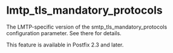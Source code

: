 # lmtp_tls_mandatory_protocols 

 The LMTP-specific version of the smtp_tls_mandatory_protocols
configuration parameter. See there for details. 

 This feature is available in Postfix 2.3 and later. 


